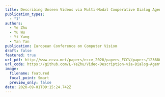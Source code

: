 ```yaml
---
title: Describing Unseen Videos via Multi-Modal Cooperative Dialog Agents
publication_types:
  - "1"
authors:
  - Ye Zhu
  - Yu Wu
  - Yi Yang
  - Yan Yan
publication: European Conference on Computer Vision
draft: false
featured: true
url_pdf: http://www.ecva.net/papers/eccv_2020/papers_ECCV/papers/123680154.pdf
url_code: https://github.com/L-YeZhu/Video-Description-via-Dialog-Agents-ECCV2020
image:
  filename: featured
  focal_point: Smart
  preview_only: false
date: 2020-09-01T09:15:24.742Z
---
```

